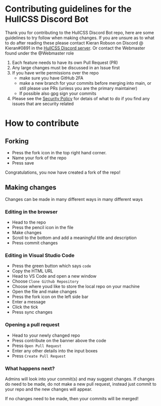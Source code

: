 # Contributing guidelines for the HullCSS Discord Bot

Thank you for contributing to the HullCSS Discord Bot repo, here are some guidelines to try follow when making changes. If you are unsure as to what to do after reading these please contact Kieran Robson on Discord @ Kieran#0891 in the [HullCSS Discord server](https://discord.gg/skEu7mutK6). Or contact the Webmaster found under the @Webmaster role

1. Each feature needs to have its own Pull Request (PR)
2. Any large changes must be discussed in an Issue first
3. If you have write permissions over the repo
   - make sure you have GitHub 2FA
   - make a new branch for your commits before merging into main, or still please use PRs (unless you are the primary maintainer)
   - If possible also gpg sign your commits
4. Please see the [Security Policy](https://github.com/hullcss/.github/blob/main/SECURITY.md) for detais of what to do if you find any issues that are security related

# How to contribute

## Forking

- Press the fork icon in the top right hand corner.
- Name your fork of the repo
- Press save

Congratulations, you now have created a fork of the repo!

## Making changes

Changes can be made in many different ways in many different ways

### Editing in the browser

- Head to the repo
- Press the pencil icon in the file
- Make changes
- Scroll to the bottom and add a meaningful title and description
- Press commit changes

### Editing in Visual Studio Code

- Press the green button which says `code`
- Copy the HTML URL
- Head to VS Code and open a new window
- Choose `Clone Github Repository`
- Choose where youd like to store the local repo on your machine
- Open the file and make changes
- Press the fork icon on the left side bar
- Enter a message
- Click the tick
- Press sync changes

### Opening a pull request

- Head to your newly changed repo
- Press contribute on the banner above the code
- Press `Open Pull Request`
- Enter any other details into the input boxes
- Press `Create Pull Request`

### What happens next?

Admins will look into your commit(s) and may suggest changes. If changes do need to be made, do not make a new pull request, instead just commit to your repo and the new changes will appear.

If no changes need to be made, then your commits will be merged!

